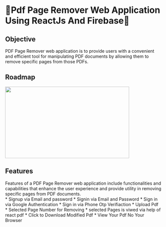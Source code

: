 # 🎉Pdf Page Remover Web Application Using ReactJs And Firebase🎉
## Objective
<div>PDF Page Remover web application is to provide users with a convenient and efficient tool for manipulating PDF documents by allowing them to remove specific pages from those PDFs.</div>

## Roadmap
<div><img src="https://github.com/Shanu-Git2002/PdfPageRemover-/assets/121647061/2ef117b9-8d20-44ff-8801-ce32c964fd35.png"" width="400" height="230px"> </div>

## Features
<div>Features of a PDF Page Remover web application include functionalities and capabilities that enhance the user experience and provide utility in removing specific pages from PDF documents. </div>
* Signup via Email and password
* Signin via Email and Password
* Sign in via Google Authentication
* Sign in via Phone Otp Verifiaction
* Upload Pdf
* Selected Page Number for Removing
* selected Pages is viwed via help of react pdf
* Click to Download Modified Pdf
* View Your Pdf No Your Browser
